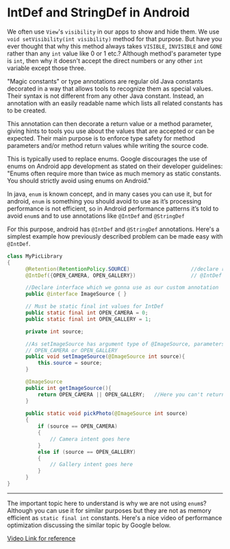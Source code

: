 
# IntDef and StringDef in Android

We often use ```View```'s ```visibility``` in our apps to show and hide them. We use ```void setVisibility(int visibility)``` method for that purpose. But have you ever thought that why this method always takes ```VISIBLE```, ```INVISIBLE``` and ```GONE``` rather than any ```int``` value like 0 or 1 etc.? Although method's parameter type is ```int```, then why it doesn't accept the direct numbers or any other ```int``` variable except those three.

"Magic constants" or type annotations are regular old Java constants decorated in a way that allows tools to recognize them as special values. Their syntax is not different from any other Java constant. Instead, an annotation with an easily readable name which lists all related constants has to be created.

This annotation can then decorate a return value or a method parameter, giving hints to tools you use about the values that are accepted or can be expected. Their main purpose is to enforce type safety for method parameters and/or method return values while writing the source code.

This is typically used to replace enums. Google discourages the use of enums on Android app development as stated on their developer guidelines: "Enums often require more than twice as much memory as static constants. You should strictly avoid using enums on Android."

In java, ```enum``` is known concept, and in many cases you can use it, but for android, ```enum``` is something you should avoid to use as it’s processing performance is not efficient, so in Android performance patterns it’s told to avoid ```enum```s and to use annotations like ```@IntDef``` and ```@StringDef```

For this purpose, android has ```@IntDef``` and ```@StringDef``` annotations. Here's a simplest example how previously described problem can be made easy with ```@IntDef```.

```java
class MyPicLibrary
{
      @Retention(RetentionPolicy.SOURCE)                    //declare retention policy source i.e complile time
      @IntDef({OPEN_CAMERA, OPEN_GALLERY})                  // @IntDef value allocation 

      //Declare interface which we gonna use as our custom annotation 
      public @interface ImageSource { }

      // Must be static final int values for IntDef
      public static final int OPEN_CAMERA = 0;
      public static final int OPEN_GALLERY = 1;

      private int source;

      //As setImageSource has argument type of @ImageSource, parameters passed can only be one of both
      // OPEN_CAMERA or OPEN_GALLERY
      public void setImageSource(@ImageSource int source){
          this.source = source;
      }

      @ImageSource
      public int getImageSource(){
          return OPEN_CAMERA || OPEN_GALLERY;   //Here you can't return simple integer value, It will generate compile time error
      }
      
      public static void pickPhoto(@ImageSource int source)
      {
          if (source == OPEN_CAMERA)
          {
              // Camera intent goes here
          }
          else if (source == OPEN_GALLERY)
          {
              // Gallery intent goes here
          }
      }
}
```
******
The important topic here to understand is why we are not using ```enum```s? Although you can use it for similar purposes but they are not as memory efficient as ```static final int``` constants. Here's a nice video of performance optimization discussing the similar topic by Google below.

[Video Link for reference](https://www.youtube.com/watch?v=Hzs6OBcvNQE)
